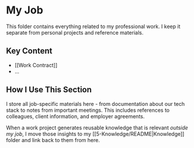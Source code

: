 # My Job

This folder contains everything related to my professional work. I keep it separate from personal projects and reference materials.

## Key Content

- [[Work Contract]]
- ...

## How I Use This Section

I store all job-specific materials here - from documentation about our tech stack to notes from important meetings. This includes references to colleagues, client information, and employer agreements.

When a work project generates reusable knowledge that is relevant _outside my job_, I move those insights to my [[5-Knowledge/README|Knowledge]] folder and link back to them from here.
